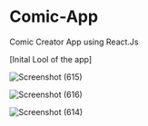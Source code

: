 # Comic-App
Comic Creator App using React.Js

[Inital Lool of the app]

![Screenshot (615)](https://github.com/Akanksha-Maurya/Comic-App/assets/97236755/8f5ea27a-fb01-4f1f-8e9e-0cb9eeebfd25)


![Screenshot (616)](https://github.com/Akanksha-Maurya/Comic-App/assets/97236755/708a8a2a-fe36-4200-a049-4ee6c499f33a)


![Screenshot (614)](https://github.com/Akanksha-Maurya/Comic-App/assets/97236755/d72877b0-404e-4a15-862f-db0effa2f7b8)

